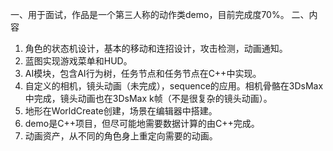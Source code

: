 一、用于面试，作品是一个第三人称的动作类demo，目前完成度70%。
二、内容
1. 角色的状态机设计，基本的移动和连招设计，攻击检测，动画通知。
2. 蓝图实现游戏菜单和HUD。
3. AI模块，包含AI行为树，任务节点和任务节点在C++中实现。
4. 自定义的相机，镜头动画（未完成），sequence的应用。相机骨骼在3DsMax中完成，镜头动画也在3DsMax k帧（不是很复杂的镜头动画）。
5. 地形在WorldCreate创建，场景在编辑器中搭建。
6. demo是C++项目，但尽可能地需要数据计算的由C++完成。
7. 动画资产，从不同的角色身上重定向需要的动画。
